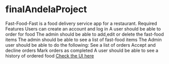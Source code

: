 # finalAndelaProject
Fast-Food-Fast is a food delivery service app for a restaurant.
Required Features
Users can create an account and log in
A user should be able to order for food
The admin should be able to add,edit or delete the fast-food items
The admin should be able to see a list of fast-food items
The Admin user should be able to do the following:
 See a list of orders
Accept and decline orders
Mark orders as completed
A user should be able to see a history of ordered food
[Check the UI here](https://vincentmuriuki.github.io/finalAndelaProject/)
